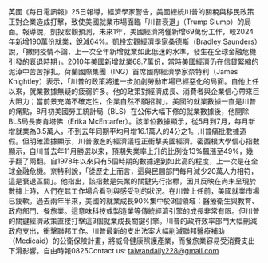 英國《每日電訊報》25日報導，經濟學家警告，美國總統川普的關稅與移民政策正對企業造成打擊，致使美國就業市場面臨「川普衰退」（Trump Slump）的局面。報導說，凱投宏觀預測，未來1年，美國經濟將僅新增69萬份工作，較2024年新增190萬份就業，銳減64%。凱投宏觀經濟學家桑德斯（Bradley Saunders）說，「撇開疫情不論，上一次全年新增就業如此低迷的水準，發生在全球金融危機引發的衰退時期」。2010年美國新增就業68.7萬份，當時美國經濟仍在信貸緊縮的泥淖中苦苦掙扎。荷蘭國際集團（ING）首席國際經濟學家奈特利（James Knightley）表示，「川普的政策將進一步加劇勞動市場已經惡化的局面。自他上任以來，就業數據無疑的疲弱許多。他的政策對經濟成長、消費者與企業信心帶來巨大阻力；當前景充滿不確定性，企業自然不願招聘」。美國的就業數據一直是川普的痛點，8月初美國勞工統計局（BLS）在公佈大幅下修的就業數據後，他開除BLS局長麥肯塔佛（Erika McEntarfer）。該單位數據顯示，從5月到7月，每月新增就業為3.5萬人，不到去年同期平均月增16.1萬人的4分之1。川普痛批數據造假。但明確證據顯示，川普激進的經濟議程正衝擊美國經濟。密西根大學信心指數顯示，自川普去年11月勝選以來，預期失業率上升的比例從13%飆漲至49%，幾乎翻了兩翻。自1978年以來只有5個時期的數據達到如此高的程度，上一次是在全球金融危機。奈特利說，「從歷史上而言，這與民間部門每月減少20萬人力相符，這是衰退區間」。他指出，該指數是失業的關鍵先行指標，因其反映在尚未呈現於數據上時，人們在其工作場合看到與感受到的狀況。在川普上任前，美國就業市場已疲軟。過去兩年半來，美國的就業成長90%集中於3個領域：醫療衛生與教育、政府部門、餐旅業。這意味科技或製造業等傳統經濟引擎的成長非常有限。但川普的關鍵經濟政策直接打擊這3個就業成長關鍵引擎。川普的政府效率部門大幅刪減政府支出，衝擊聯邦工作。川普最新的支出法案大幅削減聯邦醫療補助（Medicaid）的公衛保險計畫，將威脅健康照護產業，而餐旅業容易受消費支出下滑影響。自由時報0825Contact us: taiwandaily228@gmail.com